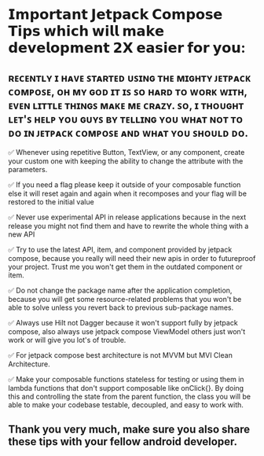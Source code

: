 # 𝗜𝗺𝗽𝗼𝗿𝘁𝗮𝗻𝘁 𝗝𝗲𝘁𝗽𝗮𝗰𝗸 𝗖𝗼𝗺𝗽𝗼𝘀𝗲 𝗧𝗶𝗽𝘀 𝘄𝗵𝗶𝗰𝗵 𝘄𝗶𝗹𝗹 𝗺𝗮𝗸𝗲 𝗱𝗲𝘃𝗲𝗹𝗼𝗽𝗺𝗲𝗻𝘁 𝟮𝗫 𝗲𝗮𝘀𝗶𝗲𝗿 𝗳𝗼𝗿 𝘆𝗼𝘂:

## ʀᴇᴄᴇɴᴛʟʏ ɪ ʜᴀᴠᴇ ꜱᴛᴀʀᴛᴇᴅ ᴜꜱɪɴɢ ᴛʜᴇ ᴍɪɢʜᴛʏ ᴊᴇᴛᴘᴀᴄᴋ ᴄᴏᴍᴘᴏꜱᴇ, ᴏʜ ᴍʏ ɢᴏᴅ ɪᴛ ɪꜱ ꜱᴏ ʜᴀʀᴅ ᴛᴏ ᴡᴏʀᴋ ᴡɪᴛʜ, ᴇᴠᴇɴ ʟɪᴛᴛʟᴇ ᴛʜɪɴɢꜱ ᴍᴀᴋᴇ ᴍᴇ ᴄʀᴀᴢʏ. ꜱᴏ, ɪ ᴛʜᴏᴜɢʜᴛ ʟᴇᴛ'ꜱ ʜᴇʟᴘ ʏᴏᴜ ɢᴜʏꜱ ʙʏ ᴛᴇʟʟɪɴɢ ʏᴏᴜ ᴡʜᴀᴛ ɴᴏᴛ ᴛᴏ ᴅᴏ ɪɴ ᴊᴇᴛᴘᴀᴄᴋ ᴄᴏᴍᴘᴏꜱᴇ ᴀɴᴅ ᴡʜᴀᴛ ʏᴏᴜ ꜱʜᴏᴜʟᴅ ᴅᴏ.

✅ Whenever using repetitive Button, TextView, or any component, create your custom one with keeping the ability to change the attribute with the parameters.

✅ If you need a flag please keep it outside of your composable function else it will reset again and again when it recomposes and your flag will be restored to the initial value

✅ Never use experimental API in release applications because in the next release you might not find them and have to rewrite the whole thing with a new API

✅ Try to use the latest API, item, and component provided by jetpack compose, because you really will need their new apis in order to futureproof your project. Trust me you won't get them in the outdated component or item.

✅ Do not change the package name after the application completion, because you will get some resource-related problems that you won't be able to solve unless you revert back to previous sub-package names.

✅ Always use Hilt not Dagger because it won't support fully by jetpack compose, also always use jetpack compose ViewModel others just won't work or will give you lot's of trouble.

✅ For jetpack compose best architecture is not MVVM but MVI Clean Architecture.

✅ Make your composable functions stateless for testing or using them in lambda functions that don't support composable like onClick{}. By doing this and controlling the state from the parent function, the class you will be able to make your codebase testable, decoupled, and easy to work with.

## Thank you very much, make sure you also share these tips with your fellow android developer.
